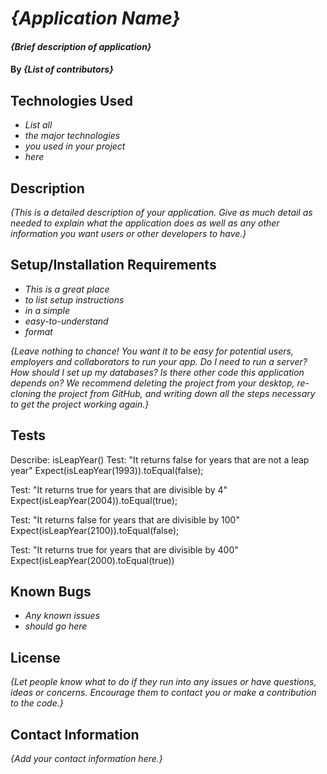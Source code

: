 # _{Application Name}_

#### _{Brief description of application}_

#### By _**{List of contributors}**_

## Technologies Used

* _List all_
* _the major technologies_
* _you used in your project_
* _here_

## Description

_{This is a detailed description of your application. Give as much detail as needed to explain what the application does as well as any other information you want users or other developers to have.}_

## Setup/Installation Requirements

* _This is a great place_
* _to list setup instructions_
* _in a simple_
* _easy-to-understand_
* _format_

_{Leave nothing to chance! You want it to be easy for potential users, employers and collaborators to run your app. Do I need to run a server? How should I set up my databases? Is there other code this application depends on? We recommend deleting the project from your desktop, re-cloning the project from GitHub, and writing down all the steps necessary to get the project working again.}_

## Tests

Describe: isLeapYear()
Test: "It returns false for years that are not a leap year"
Expect(isLeapYear(1993)).toEqual(false);

Test: "It returns true for years that are divisible by 4"
Expect(isLeapYear(2004)).toEqual(true);

Test: "It returns false for years that are divisible by 100"
Expect(isLeapYear(2100)).toEqual(false);

Test: "It returns true for years that are divisible by 400"
Expect(isLeapYear(2000).toEqual(true))

## Known Bugs

* _Any known issues_
* _should go here_

## License

_{Let people know what to do if they run into any issues or have questions, ideas or concerns.  Encourage them to contact you or make a contribution to the code.}_

## Contact Information

_{Add your contact information here.}_